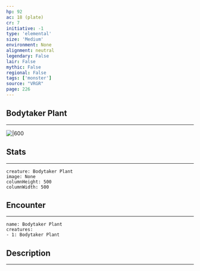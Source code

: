 ```yaml
---
hp: 92
ac: 18 (plate)
cr: 7
initiative: -1
type: 'elemental'    
size: 'Medium'
environment: None
alignment: neutral
legendary: False
lair: False
mythic: False
regional: False
tags: ['monster']
source: "VRGR"
page: 226
---
```


## Bodytaker Plant
---

![|600](D:/Program%20Files/5e.tools/img/bestiary/VRGR/Bodytaker%20Plant.jpg)

## Stats
---

```statblock
creature: Bodytaker Plant
image: None
columnHeight: 500
columnWidth: 500
```

## Encounter
---

```encounter-table
name: Bodytaker Plant
creatures:
- 1: Bodytaker Plant
```

## Description
---




